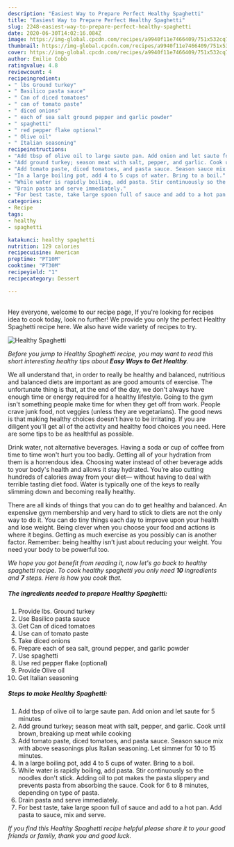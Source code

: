 ```yaml
---
description: "Easiest Way to Prepare Perfect Healthy Spaghetti"
title: "Easiest Way to Prepare Perfect Healthy Spaghetti"
slug: 2248-easiest-way-to-prepare-perfect-healthy-spaghetti
date: 2020-06-30T14:02:16.084Z
image: https://img-global.cpcdn.com/recipes/a9940f11e7466409/751x532cq70/healthy-spaghetti-recipe-main-photo.jpg
thumbnail: https://img-global.cpcdn.com/recipes/a9940f11e7466409/751x532cq70/healthy-spaghetti-recipe-main-photo.jpg
cover: https://img-global.cpcdn.com/recipes/a9940f11e7466409/751x532cq70/healthy-spaghetti-recipe-main-photo.jpg
author: Emilie Cobb
ratingvalue: 4.8
reviewcount: 4
recipeingredient:
- " lbs Ground turkey"
- " Basilico pasta sauce"
- " Can of diced tomatoes"
- " can of tomato paste"
- " diced onions"
- " each of sea salt ground pepper and garlic powder"
- " spaghetti"
- " red pepper flake optional"
- " Olive oil"
- " Italian seasoning"
recipeinstructions:
- "Add tbsp of olive oil to large saute pan. Add onion and let saute for 5 minutes"
- "Add ground turkey; season meat with salt, pepper, and garlic. Cook until brown, breaking up meat while cooking"
- "Add tomato paste, diced tomatoes, and pasta sauce. Season sauce mix with above seasonings plus Italian seasoning. Let simmer for 10 to 15 minutes."
- "In a large boiling pot, add 4 to 5 cups of water. Bring to a boil."
- "While water is rapidly boiling, add pasta. Stir continuously so the noodles don&#39;t stick. Adding oil to pot makes the pasta slippery and prevents pasta from absorbing the sauce. Cook for 6 to 8 minutes, depending on type of pasta."
- "Drain pasta and serve immediately."
- "For best taste, take large spoon full of sauce and add to a hot pan. Add pasta to sauce, mix and serve."
categories:
- Recipe
tags:
- healthy
- spaghetti

katakunci: healthy spaghetti 
nutrition: 129 calories
recipecuisine: American
preptime: "PT10M"
cooktime: "PT30M"
recipeyield: "1"
recipecategory: Dessert

---
```

<br>
Hey everyone, welcome to our recipe page, If you're looking for recipes idea to cook today, look no further! We provide you only the perfect Healthy Spaghetti recipe here. We also have wide variety of recipes to try.
<br>


![Healthy Spaghetti](https://img-global.cpcdn.com/recipes/a9940f11e7466409/751x532cq70/healthy-spaghetti-recipe-main-photo.jpg)

<i>Before you jump to Healthy Spaghetti recipe, you may want to read this short interesting healthy tips about <strong>Easy Ways to Get Healthy</strong>.</i>

We all understand that, in order to really be healthy and balanced, nutritious and balanced diets are important as are good amounts of exercise. The unfortunate thing is that, at the end of the day, we don't always have enough time or energy required for a healthy lifestyle. Going to the gym isn't something people make time for when they get off from work. People crave junk food, not veggies (unless they are vegetarians). The good news is that making healthy choices doesn’t have to be irritating. If you are diligent you'll get all of the activity and healthy food choices you need. Here are some tips to be as healthful as possible.

Drink water, not alternative beverages. Having a soda or cup of coffee from time to time won't hurt you too badly. Getting all of your hydration from them is a horrendous idea. Choosing water instead of other beverage adds to your body's health and allows it stay hydrated. You’re also cutting hundreds of calories away from your diet— without having to deal with terrible tasting diet food. Water is typically one of the keys to really slimming down and becoming really healthy.

There are all kinds of things that you can do to get healthy and balanced. An expensive gym membership and very hard to stick to diets are not the only way to do it. You can do tiny things each day to improve upon your health and lose weight. Being clever when you choose your food and actions is where it begins. Getting as much exercise as you possibly can is another factor. Remember: being healthy isn’t just about reducing your weight. You need your body to be powerful too. 


<i>We hope you got benefit from reading it, now let's go back to healthy spaghetti recipe. To cook healthy spaghetti you only need <strong>10</strong> ingredients and <strong>7</strong> steps. Here is how you cook that.
</i>

##### The ingredients needed to prepare Healthy Spaghetti:

1. Provide  lbs. Ground turkey
1. Use  Basilico pasta sauce
1. Get  Can of diced tomatoes
1. Use  can of tomato paste
1. Take  diced onions
1. Prepare  each of sea salt, ground pepper, and garlic powder
1. Use  spaghetti
1. Use  red pepper flake (optional)
1. Provide  Olive oil
1. Get  Italian seasoning


##### Steps to make Healthy Spaghetti:

1. Add tbsp of olive oil to large saute pan. Add onion and let saute for 5 minutes
1. Add ground turkey; season meat with salt, pepper, and garlic. Cook until brown, breaking up meat while cooking
1. Add tomato paste, diced tomatoes, and pasta sauce. Season sauce mix with above seasonings plus Italian seasoning. Let simmer for 10 to 15 minutes.
1. In a large boiling pot, add 4 to 5 cups of water. Bring to a boil.
1. While water is rapidly boiling, add pasta. Stir continuously so the noodles don&#39;t stick. Adding oil to pot makes the pasta slippery and prevents pasta from absorbing the sauce. Cook for 6 to 8 minutes, depending on type of pasta.
1. Drain pasta and serve immediately.
1. For best taste, take large spoon full of sauce and add to a hot pan. Add pasta to sauce, mix and serve.


<i>If you find this Healthy Spaghetti recipe helpful please share it to your good friends or family, thank you and good luck.</i>
